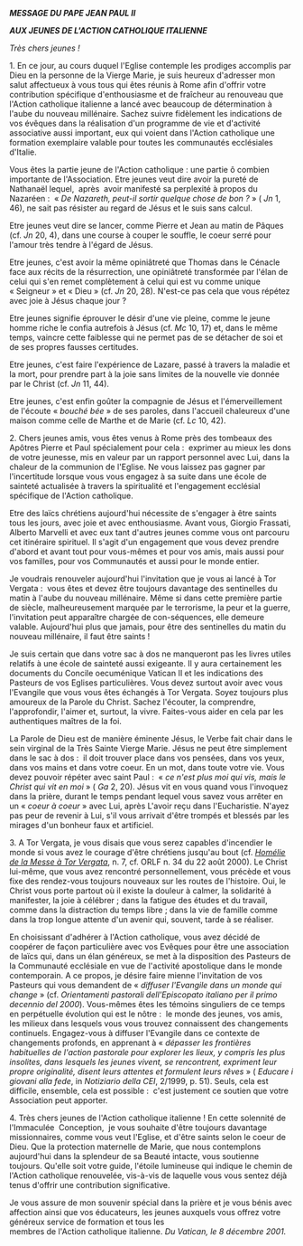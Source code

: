 ***MESSAGE DU PAPE JEAN PAUL II***

***AUX JEUNES DE L'ACTION CATHOLIQUE ITALIENNE***

*Très chers jeunes !*

1. En ce jour, au cours duquel l'Eglise contemple les prodiges accomplis par Dieu en la personne de la Vierge Marie, je suis heureux d'adresser mon salut affectueux à vous tous qui êtes réunis à Rome afin d'offrir votre contribution spécifique d'enthousiasme et de fraîcheur au renouveau que l'Action catholique italienne a lancé avec beaucoup de détermination à l'aube du nouveau millénaire. Sachez suivre fidèlement les indications de vos évêques dans la réalisation d'un programme de vie et d'activité associative aussi important, eux qui voient dans l'Action catholique une formation exemplaire valable pour toutes les communautés ecclésiales d'Italie.

Vous êtes la partie jeune de l'Action catholique : une partie ô combien importante de l'Association. Etre jeunes veut dire avoir la pureté de Nathanaël lequel,  après  avoir manifesté sa perplexité à propos du Nazaréen :  « *De Nazareth, peut-il sortir quelque chose de bon ?* » ( *Jn* 1, 46), ne sait pas résister au regard de Jésus et le suis sans calcul.

Etre jeunes veut dire se lancer, comme Pierre et Jean au matin de Pâques (cf. *Jn* 20, 4), dans une course à couper le souffle, le coeur serré pour l'amour très tendre à l'égard de Jésus.

Etre jeunes, c'est avoir la même opiniâtreté que Thomas dans le Cénacle face aux récits de la résurrection, une opiniâtreté transformée par l'élan de celui qui s'en remet complètement à celui qui est vu comme unique « Seigneur » et « Dieu » (cf. *Jn* 20, 28). N'est-ce pas cela que vous répétez avec joie à Jésus chaque jour ?

Etre jeunes signifie éprouver le désir d'une vie pleine, comme le jeune homme riche le confia autrefois à Jésus (cf. *Mc* 10, 17) et, dans le même temps, vaincre cette faiblesse qui ne permet pas de se détacher de soi et de ses propres fausses certitudes.

Etre jeunes, c'est faire l'expérience de Lazare, passé à travers la maladie et la mort, pour prendre part à la joie sans limites de la nouvelle vie donnée par le Christ (cf. *Jn* 11, 44).

Etre jeunes, c'est enfin goûter la compagnie de Jésus et l'émerveillement de l'écoute « *bouché bée* » de ses paroles, dans l'accueil chaleureux d'une maison comme celle de Marthe et de Marie (cf. *Lc* 10, 42).

2. Chers jeunes amis, vous êtes venus à Rome près des tombeaux des Apôtres Pierre et Paul spécialement pour cela :  exprimer au mieux les dons de votre jeunesse, mis en valeur par un rapport personnel avec Lui, dans la chaleur de la communion de l'Eglise. Ne vous laissez pas gagner par l'incertitude lorsque vous vous engagez à sa suite dans une école de sainteté actualisée à travers la spiritualité et l'engagement ecclésial spécifique de l'Action catholique.

Etre des laïcs chrétiens aujourd'hui nécessite de s'engager à être saints tous les jours, avec joie et avec enthousiasme. Avant vous, Giorgio Frassati, Alberto Marvelli et avec eux tant d'autres jeunes comme vous ont parcouru cet itinéraire spirituel. Il s'agit d'un engagement que vous devez prendre d'abord et avant tout pour vous-mêmes et pour vos amis, mais aussi pour vos familles, pour vos Communautés et aussi pour le monde entier.

Je voudrais renouveler aujourd'hui l'invitation que je vous ai lancé à Tor Vergata :  vous êtes et devez être toujours davantage des sentinelles du matin à l'aube du nouveau millénaire. Même si dans cette première partie de siècle, malheureusement marquée par le terrorisme, la peur et la guerre, l'invitation peut apparaître chargée de con-séquences, elle demeure valable. Aujourd'hui plus que jamais, pour être des sentinelles du matin du nouveau millénaire, il faut être saints !

Je suis certain que dans votre sac à dos ne manqueront pas les livres utiles relatifs à une école de sainteté aussi exigeante. Il y aura certainement les documents du Concile oecuménique Vatican II et les indications des Pasteurs de vos Eglises particulières. Vous devez surtout avoir avec vous l'Evangile que vous vous êtes échangés à Tor Vergata. Soyez toujours plus amoureux de la Parole du Christ. Sachez l'écouter, la comprendre, l'approfondir, l'aimer et, surtout, la vivre. Faites-vous aider en cela par les authentiques maîtres de la foi.

La Parole de Dieu est de manière éminente Jésus, le Verbe fait chair dans le sein virginal de la Très Sainte Vierge Marie. Jésus ne peut être simplement dans le sac à dos :  il doit trouver place dans vos pensées, dans vos yeux, dans vos mains et dans votre coeur. En un mot, dans toute votre vie. Vous devez pouvoir répéter avec saint Paul :  « *ce n'est plus moi qui vis, mais le Christ qui vit en moi* » ( *Ga* 2, 20). Jésus vit en vous quand vous l'invoquez dans la prière, durant le temps pendant lequel vous savez vous arrêter en un « *coeur à coeur* » avec Lui, après L'avoir reçu dans l'Eucharistie. N'ayez pas peur de revenir à Lui, s'il vous arrivait d'être trompés et blessés par les mirages d'un bonheur faux et artificiel.

3. A Tor Vergata, je vous disais que vous serez capables d'incendier le monde si vous avez le courage d'être chrétiens jusqu'au bout (cf. [*Homélie de la Messe à Tor Vergata*](/content/john-paul-ii/fr/homilies/2000/documents/hf_jp-ii_hom_20000820_gmg.html), n. 7, cf. ORLF n. 34 du 22 août 2000). Le Christ lui-même, que vous avez rencontré personnellement, vous précède et vous fixe des rendez-vous toujours nouveaux sur les routes de l'histoire. Oui, le Christ vous porte partout où il existe la douleur à calmer, la solidarité à manifester, la joie à célébrer ; dans la fatigue des études et du travail, comme dans la distraction du temps libre ; dans la vie de famille comme dans la trop longue attente d'un avenir qui, souvent, tarde à se réaliser.

En choisissant d'adhérer à l'Action catholique, vous avez décidé de coopérer de façon particulière avec vos Evêques pour être une association de laïcs qui, dans un élan généreux, se met à la disposition des Pasteurs de la Communauté ecclésiale en vue de l'activité apostolique dans le monde contemporain. A ce propos, je désire faire mienne l'invitation de vos Pasteurs qui vous demandent de « *diffuser l'Evangile dans un monde qui change* » (cf. *Orientamenti pastorali dell'Episcopato italiano per il primo decennio del 2000*). Vous-mêmes êtes les témoins singuliers de ce temps en perpétuelle évolution qui est le nôtre :  le monde des jeunes, vos amis, les milieux dans lesquels vous vous trouvez connaissent des changements continuels. Engagez-vous à diffuser l'Evangile dans ce contexte de changements profonds, en apprenant à « *dépasser les frontières habituelles de l'action pastorale pour explorer les lieux, y compris les plus insolites, dans lesquels les jeunes vivent, se rencontrent, expriment leur propre originalité, disent leurs attentes et formulent leurs rêves* » ( *Educare i giovani alla fede*, in *Notiziario della CEI*, 2/1999, p. 51). Seuls, cela est difficile, ensemble, cela est possible :  c'est justement ce soutien que votre Association peut apporter.

4. Très chers jeunes de l'Action catholique italienne ! En cette solennité de l'Immaculée  Conception,  je vous souhaite d'être toujours davantage missionnaires, comme vous veut l'Eglise, et d'être saints selon le coeur de Dieu. Que la protection maternelle de Marie, que nous contemplons aujourd'hui dans la splendeur de sa Beauté intacte, vous soutienne toujours. Qu'elle soit votre guide, l'étoile lumineuse qui indique le chemin de l'Action catholique renouvelée, vis-à-vis de laquelle vous vous sentez déjà tenus d'offrir une contribution significative.

Je vous assure de mon souvenir spécial dans la prière et je vous bénis avec affection ainsi que vos éducateurs, les jeunes auxquels vous offrez votre généreux service de formation et tous les membres de l'Action catholique italienne. *Du Vatican, le 8 décembre 2001.*